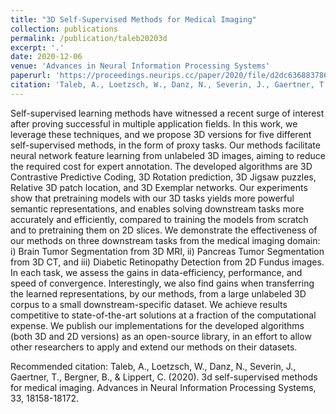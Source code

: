 ```yaml
---
title: "3D Self-Supervised Methods for Medical Imaging"
collection: publications
permalink: /publication/taleb20203d
excerpt: '.'
date: 2020-12-06
venue: 'Advances in Neural Information Processing Systems'
paperurl: 'https://proceedings.neurips.cc/paper/2020/file/d2dc6368837861b42020ee72b0896182-Paper.pdf'
citation: 'Taleb, A., Loetzsch, W., Danz, N., Severin, J., Gaertner, T., Bergner, B., & Lippert, C. (2020). 3d self-supervised methods for medical imaging. Advances in Neural Information Processing Systems, 33, 18158-18172.'
---
```

Self-supervised learning methods have witnessed a recent surge of interest after proving successful in multiple application fields. In this work, we leverage these techniques, and we propose 3D versions for five different self-supervised methods, in the form of proxy tasks. Our methods facilitate neural network feature learning from unlabeled 3D images, aiming to reduce the required cost for expert annotation. The developed algorithms are 3D Contrastive Predictive Coding, 3D Rotation prediction, 3D Jigsaw puzzles, Relative 3D patch location, and 3D Exemplar networks. Our experiments show that pretraining models with our 3D tasks yields more powerful semantic representations, and enables solving downstream tasks more accurately and efficiently, compared to training the models from scratch and to pretraining them on 2D slices. We demonstrate the effectiveness of our methods on three downstream tasks from the medical imaging domain: i) Brain Tumor Segmentation from 3D MRI, ii) Pancreas Tumor Segmentation from 3D CT, and iii) Diabetic Retinopathy Detection from 2D Fundus images. In each task, we assess the gains in data-efficiency, performance, and speed of convergence. Interestingly, we also find gains when transferring the learned representations, by our methods, from a large unlabeled 3D corpus to a small downstream-specific dataset. We achieve results competitive to state-of-the-art solutions at a fraction of the computational expense. We publish our implementations for the developed algorithms (both 3D and 2D versions) as an open-source library, in an effort to allow other researchers to apply and extend our methods on their datasets.

Recommended citation: Taleb, A., Loetzsch, W., Danz, N., Severin, J., Gaertner, T., Bergner, B., & Lippert, C. (2020). 3d self-supervised methods for medical imaging. Advances in Neural Information Processing Systems, 33, 18158-18172.